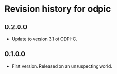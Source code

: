 # Revision history for odpic

## 0.2.0.0

* Update to version 3.1 of ODPI-C.

## 0.1.0.0

* First version. Released on an unsuspecting world.

